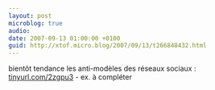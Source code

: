 ```yaml
---
layout: post
microblog: true
audio: 
date: 2007-09-13 01:00:00 +0100
guid: http://xtof.micro.blog/2007/09/13/t266848432.html
---
```

bientôt tendance les anti-modèles des réseaux sociaux : [tinyurl.com/2zgpu3](http://tinyurl.com/2zgpu3) - ex. à compléter
